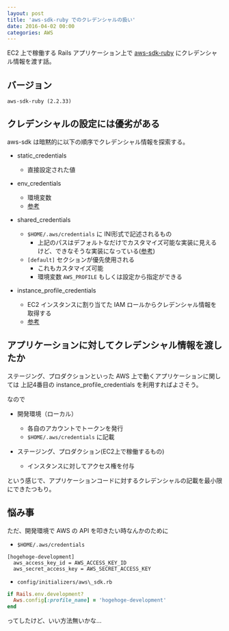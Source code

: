```yaml
---
layout: post
title: 'aws-sdk-ruby でのクレデンシャルの扱い'
date: 2016-04-02 00:00
categories: AWS
---
```

EC2 上で稼働する Rails アプリケーション上で [aws-sdk-ruby](https://github.com/aws/aws-sdk-ruby) にクレデンシャル情報を渡す話。

## バージョン

`aws-sdk-ruby (2.2.33)`

## クレデンシャルの設定には優劣がある

aws-sdk は暗黙的に以下の順序でクレデンシャル情報を探索する。

- static\_credentials
  - 直接設定された値

- env\_credentials
  - 環境変数
  - [参考](https://github.com/aws/aws-sdk-ruby/blob/master/aws-sdk-core/lib/aws-sdk-core/credential_provider_chain.rb#L44)

- shared\_credentials
  - `$HOME/.aws/credentials` に INI形式で記述されるもの
    - 上記のパスはデフォルトなだけでカスタマイズ可能な実装に見えるけど、できなそうな実装になっている([参考](https://github.com/aws/aws-sdk-ruby/blob/master/aws-sdk-core/lib/aws-sdk-core/credential_provider_chain.rb#L62))
  - `[default]` セクションが優先使用される
    - これもカスタマイズ可能
    - 環境変数 `AWS_PROFILE` もしくは設定から指定ができる

- instance\_profile\_credentials
  - EC2 インスタンスに割り当てた IAM ロールからクレデンシャル情報を取得する
  - [参考](http://docs.aws.amazon.com/ja_jp/AWSEC2/latest/UserGuide/ec2-instance-metadata.html)

## アプリケーションに対してクレデンシャル情報を渡したか

ステージング、プロダクションといった AWS 上で動くアプリケーションに関しては
上記4番目の instance\_profile\_credentials を利用すればよさそう。

なので

- 開発環境（ローカル）
  - 各自のアカウントでトークンを発行
  - `$HOME/.aws/credentials` に記載

- ステージング、プロダクション(EC2上で稼働するもの)
  - インスタンスに対してアクセス権を付与

という感じで、アプリケーションコードに対するクレデンシャルの記載を最小限にできたつもり。

## 悩み事

ただ、開発環境で AWS の API を叩きたい時なんかのために

- `$HOME/.aws/credentials`

```
[hogehoge-development]
  aws_access_key_id = AWS_ACCESS_KEY_ID
  aws_secret_access_key = AWS_SECRET_ACCESS_KEY
```

- `config/initializers/aws\_sdk.rb`

```ruby
if Rails.env.development?
  Aws.config[:profile_name] = 'hogehoge-development'
end
```

ってしたけど、いい方法無いかな...
